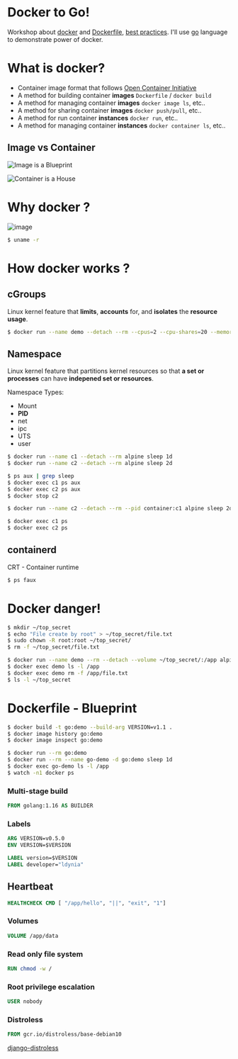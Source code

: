 # Docker to Go!

Workshop about [docker](https://www.docker.com/) and [Dockerfile](https://docs.docker.com/engine/reference/builder/), [best practices](https://docs.docker.com/develop/develop-images/dockerfile_best-practices/). I'll use [go](https://golang.org/) language to demonstrate power of docker.

# What is docker?

* Container image format that follows [Open Container Initiative](https://opencontainers.org/)
* A method for building container **images** `Dockerfile` / `docker build`
* A method for managing container **images** `docker image ls`, etc..
* A method for sharing container **images** `docker push/pull`, etc..
* A method for run container **instances** `docker run`, etc..
* A method for managing container **instances** `docker container ls`, etc..

## **Image vs Container**

![Image is a Blueprint](https://i.pinimg.com/originals/61/5c/c8/615cc87b000c725739feb4f79995237f.jpg)

![Container is a House](https://static.turbosquid.com/Preview/2015/01/02__21_43_11/02.jpg898a8fe6-5250-44f3-bdb4-63ebaf5d0620Original.jpg)

# Why docker ?

![image](https://i1.wp.com/www.docker.com/blog/wp-content/uploads/Blog.-Are-containers-..VM-Image-1-1024x435.png?ssl=1)

```bash
$ uname -r
```

# How docker works ?

## **cGroups**

Linux kernel feature that **limits**, **accounts** for, and **isolates** the **resource usage**.

```bash
$ docker run --name demo --detach --rm --cpus=2 --cpu-shares=20 --memory=20M alpine sleep 1d
```

## **Namespace**

Linux kernel feature that partitions kernel resources so that **a set or processes** can have **indepened set or resources**.

Namespace Types:
* Mount
* **PID**
* net
* ipc
* UTS
* user

```bash
$ docker run --name c1 --detach --rm alpine sleep 1d
$ docker run --name c2 --detach --rm alpine sleep 2d

$ ps aux | grep sleep
$ docker exec c1 ps aux
$ docker exec c2 ps aux
$ docker stop c2

$ docker run --name c2 --detach --rm --pid container:c1 alpine sleep 2d

$ docker exec c1 ps
$ docker exec c2 ps
```

## **containerd**

CRT - Container runtime

```bash
$ ps faux
```


# Docker danger!

```bash
$ mkdir ~/top_secret
$ echo "File create by root" > ~/top_secret/file.txt
$ sudo chown -R root:root ~/top_secret/
$ rm -f ~/top_secret/file.txt

$ docker run --name demo --rm --detach --volume ~/top_secret/:/app alpine sleep 3d
$ docker exec demo ls -l /app
$ docker exec demo rm -f /app/file.txt
$ ls -l ~/top_secret
```

# Dockerfile - Blueprint

```bash
$ docker build -t go:demo --build-arg VERSION=v1.1 .
$ docker image history go:demo
$ docker image inspect go:demo

$ docker run --rm go:demo
$ docker run --rm --name go-demo -d go:demo sleep 1d
$ docker exec go-demo ls -l /app
$ watch -n1 docker ps
```

### Multi-stage build

```Dockerfile
FROM golang:1.16 AS BUILDER
```

### Labels

```Dockerfile
ARG VERSION=v0.5.0
ENV VERSION=$VERSION

LABEL version=$VERSION
LABEL developer="ldynia"
```

## Heartbeat

```Dockerfile
HEALTHCHECK CMD [ "/app/hello", "||", "exit", "1"]
```

### Volumes

```Dockerfile
VOLUME /app/data
```

### Read only file system

```Dockerfile
RUN chmod -w /
```

### Root privilege escalation

```Dockerfile
USER nobody
```

### Distroless

```Dockerfile
FROM gcr.io/distroless/base-debian10
```

[django-distroless](https://github.com/ldynia/django-distroless)